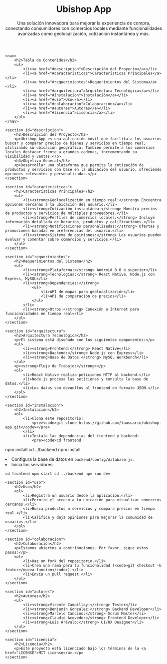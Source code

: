 <!DOCTYPE html>
<html lang="es">
<head>
    <meta charset="UTF-8">
    <meta name="viewport" content="width=device-width, initial-scale=1.0">
    <title>Ubishop App - README</title>
</head>
<body>
    <header>
        <h1>Ubishop App</h1>
        <p>Una solución innovadora para mejorar la experiencia de compra, conectando consumidores con comercios locales mediante funcionalidades avanzadas como geolocalización, cotización instantánea y más.</p>
    </header>

    <nav>
        <h2>Tabla de Contenidos</h2>
        <ul>
            <li><a href="#descripcion">Descripción del Proyecto</a></li>
            <li><a href="#caracteristicas">Características Principales</a></li>
            <li><a href="#requerimientos">Requerimientos del Sistema</a></li>
            <li><a href="#arquitectura">Arquitectura Tecnológica</a></li>
            <li><a href="#instalacion">Instalación</a></li>
            <li><a href="#uso">Uso</a></li>
            <li><a href="#colaboracion">Colaboración</a></li>
            <li><a href="#autores">Autores</a></li>
            <li><a href="#licencia">Licencia</a></li>
        </ul>
    </nav>

    <section id="descripcion">
        <h2>Descripción del Proyecto</h2>
        <p>Ubishop App es una aplicación móvil que facilita a los usuarios buscar y comparar precios de bienes y servicios en tiempo real, utilizando su ubicación geográfica. También permite a los comercios locales destacar frente a grandes cadenas, incrementando su visibilidad y ventas.</p>
        <h3>Objetivo General</h3>
        <p>Desarrollar una plataforma que permita la cotización de productos y servicios con base en la ubicación del usuario, ofreciendo opciones relevantes y personalizadas.</p>
    </section>

    <section id="caracteristicas">
        <h2>Características Principales</h2>
        <ul>
            <li><strong>Geolocalización en tiempo real:</strong> Encuentra opciones cercanas a la ubicación del usuario.</li>
            <li><strong>Cotización instantánea:</strong> Muestra precios de productos y servicios de múltiples proveedores.</li>
            <li><strong>Perfiles de comercios locales:</strong> Incluye información detallada de horarios, productos y calificaciones.</li>
            <li><strong>Notificaciones personalizadas:</strong> Ofertas y promociones basadas en preferencias del usuario.</li>
            <li><strong>Sistema de opiniones:</strong> Los usuarios pueden evaluar y comentar sobre comercios y servicios.</li>
        </ul>
    </section>

    <section id="requerimientos">
        <h2>Requerimientos del Sistema</h2>
        <ul>
            <li><strong>Plataforma:</strong> Android 8.0 o superior</li>
            <li><strong>Tecnologías:</strong> React Native, Node.js con Express, MySQL</li>
            <li><strong>Dependencias:</strong>
                <ul>
                    <li>API de mapas para geolocalización</li>
                    <li>API de comparación de precios</li>
                </ul>
            </li>
            <li><strong>Otros:</strong> Conexión a Internet para funcionalidades en tiempo real</li>
        </ul>
    </section>

    <section id="arquitectura">
        <h2>Arquitectura Tecnológica</h2>
        <p>El sistema está diseñado con los siguientes componentes:</p>
        <ul>
            <li><strong>Frontend:</strong> React Native</li>
            <li><strong>Backend:</strong> Node.js con Express</li>
            <li><strong>Base de Datos:</strong> MySQL Workbench</li>
        </ul>
        <p><strong>Flujo de Trabajo:</strong></p>
        <ol>
            <li>React Native realiza peticiones HTTP al backend.</li>
            <li>Node.js procesa las peticiones y consulta la base de datos.</li>
            <li>Los datos son devueltos al frontend en formato JSON.</li>
        </ol>
    </section>

    <section id="instalacion">
        <h2>Instalación</h2>
        <ol>
            <li>Clona este repositorio:
                <pre><code>git clone https://github.com/tuusuario/ubishop-app.git</code></pre>
            </li>
            <li>Instala las dependencias del frontend y backend:
                <pre><code>cd frontend
npm install
cd ../backend
npm install</code></pre>
            </li>
            <li>Configura la base de datos en <code>backend/config/database.js</code>.</li>
            <li>Inicia los servidores:
                <pre><code>cd frontend
npm start
cd ../backend
npm run dev</code></pre>
            </li>
        </ol>
    </section>

    <section id="uso">
        <h2>Uso</h2>
        <ol>
            <li>Registra un usuario desde la aplicación.</li>
            <li>Permite el acceso a tu ubicación para visualizar comercios cercanos.</li>
            <li>Busca productos o servicios y compara precios en tiempo real.</li>
            <li>Califica y deja opiniones para mejorar la comunidad de usuarios.</li>
        </ol>
    </section>

    <section id="colaboracion">
        <h2>Colaboración</h2>
        <p>Estamos abiertos a contribuciones. Por favor, sigue estos pasos:</p>
        <ol>
            <li>Haz un fork del repositorio.</li>
            <li>Crea una rama para tu funcionalidad (<code>git checkout -b feature/nueva-funcion</code>).</li>
            <li>Envía un pull request.</li>
        </ol>
    </section>

    <section id="autores">
        <h2>Autores</h2>
        <ul>
            <li><strong>Vicente Campillay:</strong> Tester</li>
            <li><strong>Benjamin Gonzalez:</strong> Backend Developer</li>
            <li><strong>Marcelo Cancino:</strong> Scrum Master</li>
            <li><strong>Claudio Acevedo:</strong> Frontend Developer</li>
            <li><strong>Luis Arévalo:</strong> UI/UX Designer</li>
        </ul>
    </section>

    <section id="licencia">
        <h2>Licencia</h2>
        <p>Este proyecto está licenciado bajo los términos de la <a href="LICENSE">MIT License</a>.</p>
    </section>
</body>
</html>
